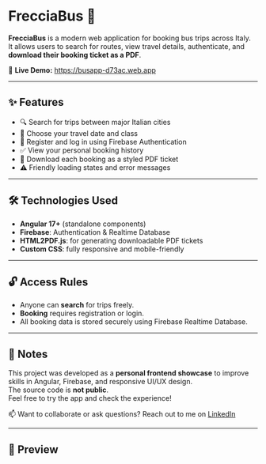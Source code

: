 # FrecciaBus 🚌

**FrecciaBus** is a modern web application for booking bus trips across Italy.  
It allows users to search for routes, view travel details, authenticate, and **download their booking ticket as a PDF**.

🔗 **Live Demo:** https://busapp-d73ac.web.app

---

## ✨ Features

- 🔍 Search for trips between major Italian cities
- 📅 Choose your travel date and class
- 🔐 Register and log in using Firebase Authentication
- ✅ View your personal booking history
- 📄 Download each booking as a styled PDF ticket
- ⚠️ Friendly loading states and error messages

---

## 🛠️ Technologies Used

- **Angular 17+** (standalone components)
- **Firebase**: Authentication & Realtime Database
- **HTML2PDF.js**: for generating downloadable PDF tickets
- **Custom CSS**: fully responsive and mobile-friendly

---

## 🔓 Access Rules

- Anyone can **search** for trips freely.
- **Booking** requires registration or login.
- All booking data is stored securely using Firebase Realtime Database.

---

## 📌 Notes

This project was developed as a **personal frontend showcase** to improve skills in Angular, Firebase, and responsive UI/UX design.  
The source code is **not public**.  
Feel free to try the app and check the experience!

📫 Want to collaborate or ask questions? Reach out to me on [LinkedIn](https://www.linkedin.com/in/hussein-matar-533ba918b/)

---

## 📸 Preview


